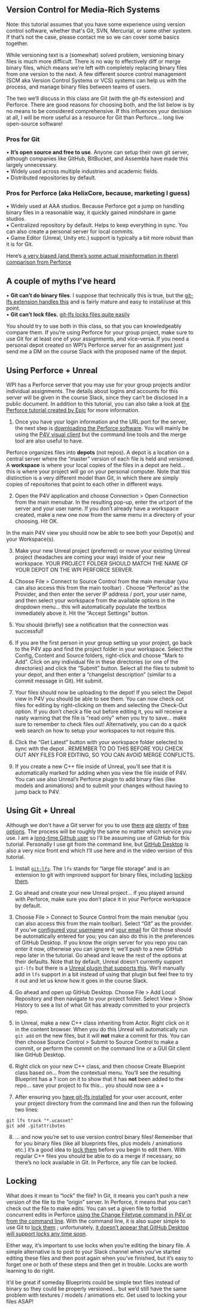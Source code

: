## Version Control for Media-Rich Systems
Note: this tutorial assumes that you have some experience using version control software, whether that's Git, SVN, Mercurial, or some other system. If that’s not the case, please contact me so we can cover some basics together. 

While versioning text is a (somewhat) solved problem, versioning binary files is much more difficult. There is no way to effectively diff or merge binary files, which means we’re left with completely replacing binary files from one version to the next. A few different source control management (SCM aka Version Control Systems or VCS) systems can help us with the process, and manage binary files between teams of users. 

The two we’ll discuss in this class are Git (with the git-lfs extension) and Perforce. There are good reasons for choosing both, and the list below is by no means to be considered comprehensive. If this influences your decision at all, I will be more useful as a resource for Git than Perforce… long live open-source software!

### Pros for Git
• **It’s open source and free to use**. Anyone can setup their own git server, although companies like GitHub, BitBucket, and Assembla have made this largely unnecessary.  
• Widely used across multiple industries and academic fields.  
• Distributed repositories by default.  

### Pros for Perforce (aka HelixCore, because, marketing I guess)
• Widely used at AAA studios. Because Perforce got a jump on handling binary files in a reasonable way, it quickly gained mindshare in game studios.  
• Centralized repository by default. Helps to keep everything in sync. You can also create a personal server for local commits.  
• Game Editor (Unreal, Unity etc.) support is typically a bit more robust than it is for Git.  

Here’s [a very biased (and there’s some actual misinformation in there) comparison from Perforce](https://www.perforce.com/blog/vcs/git-vs-perforce-how-choose-and-when-use-both)

## A couple of myths I’ve heard
• **Git can’t do binary files**. I suppose that technically this is true, but the [git-lfs extension handles this](http://git-lfs.github.com/) and is fairly mature and easy to install/use at this point.  
• **Git can’t lock files.** [git-lfs locks files quite easily](https://github.com/git-lfs/git-lfs/wiki/File-Locking)  

You should try to use both in this class, so that you can knowledgeably compare them. If you’re using Perforce for your group project, make sure to use Git for at least one of your assignments, and vice-versa. If you need a personal depot created on WPI’s Perforce server for an assignment just send me a DM on the course Slack with the proposed name of the depot.

## Using Perforce + Unreal
WPI has a Perforce server that you may use for your group projects and/or individual assignments. The details about logins and accounts for this server will be given in the course Slack, since they can’t be disclosed in a public document. In addition to this tutorial, you can also take a look at [the Perforce tutorial created by Epic](https://docs.unrealengine.com/en-US/Engine/Basics/SourceControl/Perforce/index.html) for more information.

1. Once you have your login information and the URL:port for the server, the next step is [downloading the Perforce software](https://www.perforce.com/downloads). You will mainly be using the [P4V visual client](https://www.perforce.com/downloads/helix-visual-client-p4v) but the command line tools and the merge tool are also useful to have.

Perforce organizes files into **depots** (not repos). A depot is a location on a central server where the “master” version of each file is held and versioned. A **workspace** is where your local copies of the files in a depot are held… this is where your project will go on your personal computer. Note that this distinction is a very different model than Git, in which there are simply copies of repositories that point to each other in different ways.

2. Open the P4V application and choose Connection > Open Connection from the main menubar. In the resulting pop-up, enter the url:port of the server and your user name. If you don’t already have a workspace created, make a new one now from the same menu in a directory of your choosing. Hit OK.

In the main P4V view you should now be able to see both your Depot(s) and your Workspace(s). 

3. Make your new Unreal project (preferred) or move your existing Unreal project (headaches are coming your way) inside of your new workspace. YOUR PROJECT FOLDER SHOULD MATCH THE NAME OF YOUR DEPOT ON THE WPI PERFORCE SERVER.

4. Choose File > Connect to Source Control from the main menubar (you can also access this from the main toolbar) . Choose “Perforce” as the Provider, and then enter the server IP address / port, your user name, and then select your workspace from the available options in the dropdown menu… this will automatically populate the textbox immediately above it.  Hit the “Accept Settings” button.

5. You should (briefly) see a notification that the connection was successful! 

6. If you are the first person in your group setting up your project, go back to the P4V app and find the project folder in your workspace. Select the Config, Content and Source folders, right-click and choose “Mark to Add”.  Click on any individual file in these directories (or one of the directories) and click the “Submit” button. Select all the files to submit to your depot, and then enter a “changelist description” (similar to a commit message in Git). Hit submit.

7. Your files should now be uploading to the depot! If you select the Depot view in P4V you should be able to see them. You can now check out files for editing by right-clicking on them and selecting the Check-Out option. If you don’t check a file out before editing it, you will receive a nasty warning that the file is “read only” when you try to save… make sure to remember to check files out! Alternatively, you can do a quick web search on how to setup your workspaces to not require this.

8. Click the “Get Latest” button with your workspace folder selected to sync with the depot . REMEMBER TO DO THIS BEFORE YOU CHECK OUT ANY FILES FOR EDITING, SO YOU CAN AVOID MERGE CONFLICTS.

9. If you create a new C++ file inside of Unreal, you’ll see that it is automatically marked for adding when you view the file inside of P4V. You can use also Unreal’s Perforce plugin to add binary files (like models and animations) and to submit your changes without having to jump back to P4V. 

## Using Git + Unreal
Although we don’t have a Git server for you to use [there](GitHub.com]) [are](bitbucket.org) [plenty](assembla.com) of [free options](gitlab.comm). The process will be roughly the same no matter which service you use. I am a [long-time Github user](https://github.com/charlieroberts) so I’ll be assuming use of GitHub for this tutorial. Personally I use git from the command line, but [GitHub Desktop](desktop.github.com) is also a very nice front end which I’ll use here and in the video version of this tutorial. 

1. Install [`git-lfs`](https://git-lfs.github.com). The `lfs` stands for “large file storage” and is an extension to git with improved support for binary files, including [locking them](https://github.com/git-lfs/git-lfs/wiki/File-Locking).

2. Go ahead and create your new Unreal project… if you played around with Perforce, make sure you don’t place it in your Perforce workspace by default.

3. Choose File > Connect to Source Control from the main menubar (you can also access this from the main toolbar). Select “Git” as the provider. If you’ve [configured your username](https://help.github.com/en/github/using-git/setting-your-username-in-git) and [your email](https://help.github.com/en/articles/setting-your-commit-email-address) for Git those should be automatically entered for you; you can also do this in the preferences of GitHub Desktop. If you know the origin server for you repo you can enter it now, otherwise you can ignore it; we’ll push to a new GitHub repo later in the tutorial. Go ahead and leave the rest of the options at their defaults. Note that by default, Unreal doesn’t currently support `git-lfs` but there is a [Unreal plugin that supports this](https://github.com/SRombauts/UE4GitPlugin). We’ll manually add in `lfs` support in a bit instead of using that plugin but feel free to try it out and let us know how it goes in the course Slack.

4. Go ahead and open up GitHub Desktop. Choose File > Add Local Repository and then navigate to your project folder. Select View > Show History to see a list of what Git has already committed to your project’s repo.

5. In Unreal, make a new C++ class inheriting from Actor. Right click on it in the content browser. When you do this Unreal will automatically run `git add` on the new files, but it will **not** make a commit for this. You can then choose Source Control > Submit to Source Control to make a commit, or perform the commit on the command line or a GUI Git client like GitHub Desktop.

6.  Right click on your new C++ class, and then choose Create Blueprint class based on… from the contextual menu. You’ll see the resulting Blueprint has a ? icon on it to show  that it has **not** been added to the repo… save your project to fix this… you should now see a +

7. After ensuring you [have git-lfs installed](https://git-lfs.github.com) for your user account, enter your project directory from the command line and then run the following two lines:
```
git lfs track "*.ucasset"
git add .gitattributes
```

8. … and now you’re set to use version control binary files! Remember that for you binary files (like all blueprints files, plus models / animations etc.) it’s a good idea to [lock them](https://github.com/git-lfs/git-lfs/wiki/File-Locking) before you begin to edit them. With regular C++ files you should be able to do a merge if necessary, so there’s no lock available in Git. In Perforce, any file can be locked.

## Locking
What does it mean to “lock” the file? In Git, it means you can’t push a new version of the file to the “origin” server. In Perforce, it means that you can’t check out the file to make edits. You can set a given file to forbid concurrent edits in Perforce [using the Change Filetype command in P4V or from the command line](https://community.perforce.com/s/article/3114).  With the command line, it is also super simple to use Git to [lock them](https://github.com/git-lfs/git-lfs/wiki/File-Locking) ; unfortunately, [it doesn’t appear that GitHub Desktop will support locks any time soon](https://github.com/desktop/desktop/issues/8419).

Either way, it’s important to use locks when you’re editing the binary file. A simple alternative is to post to your Slack channel when you’ve started editing these files and then post again when you’ve finished, but it’s easy to forget one or both of these steps and then get in trouble. Locks are worth learning to do right.

It’d be great if someday Blueprints could be simple text files instead of binary so they could be properly versioned… but we’d still have the same problem with textures / models / animations etc. Get used to locking your files ASAP!
